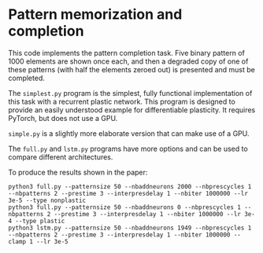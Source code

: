 # Pattern memorization and completion

This code implements the pattern completion task. Five binary pattern of 1000 elements are shown once each, and then a degraded copy of one of these patterns (with half the elements zeroed out) is presented and must be completed.

The `simplest.py` program is the simplest, fully functional implementation of this task with a recurrent plastic network. This program is designed to provide an easily understood example for  differentiable plasticity. It requires PyTorch, but does not use a GPU.

`simple.py` is a slightly more elaborate version that can make use of a GPU.

The `full.py` and `lstm.py` programs have more options and can be used to compare different architectures.

To produce the results shown in the paper:

```
python3 full.py --patternsize 50 --nbaddneurons 2000 --nbprescycles 1 --nbpatterns 2 --prestime 3 --interpresdelay 1 --nbiter 1000000 --lr 3e-5 --type nonplastic 
python3 full.py --patternsize 50 --nbaddneurons 0 --nbprescycles 1 --nbpatterns 2 --prestime 3 --interpresdelay 1 --nbiter 1000000 --lr 3e-4 --type plastic 
python3 lstm.py --patternsize 50 --nbaddneurons 1949 --nbprescycles 1 --nbpatterns 2 --prestime 3 --interpresdelay 1 --nbiter 1000000 --clamp 1 --lr 3e-5 
```

